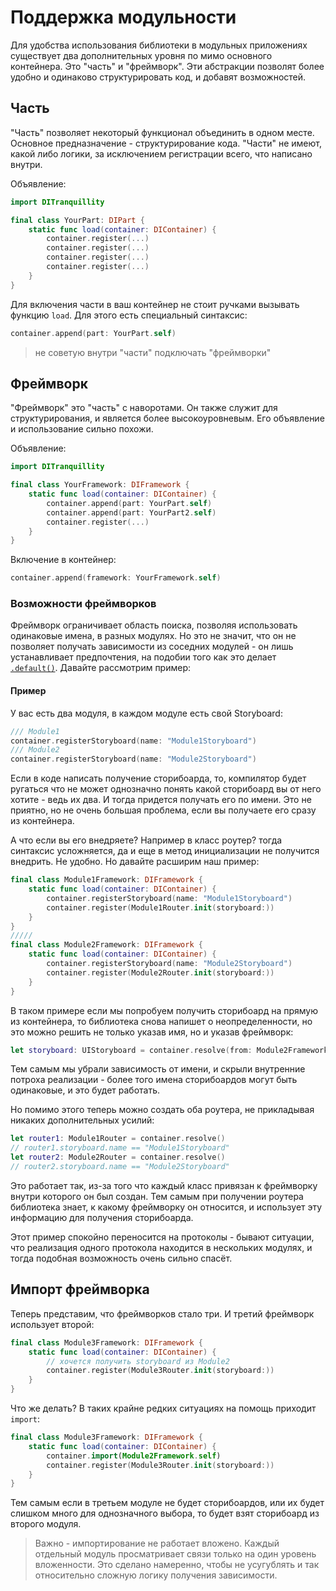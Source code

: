 # Поддержка модульности

Для удобства использования библиотеки в модульных приложениях существует два дополнительных уровня по мимо основного контейнера. Это "часть" и "фреймворк".
Эти абстракции позволят более удобно и одинаково структурировать код, и добавят возможностей.

## Часть
"Часть" позволяет некоторый функционал объединить в одном месте. Основное предназначение - структурирование кода. "Части" не имеют, какой либо логики, за исключением регистрации всего, что написано внутри.

Объявление:
```Swift
import DITranquillity

final class YourPart: DIPart {
    static func load(container: DIContainer) {
        container.register(...)
        container.register(...)
        container.register(...)
        container.register(...)
    }
}
```
Для включения части в ваш контейнер не стоит ручками вызывать функцию `load`. Для этого есть специальный синтаксис:
```Swift
container.append(part: YourPart.self)
```

> не советую внутри "части" подключать "фреймворки"

## Фреймворк
"Фреймворк" это "часть" с наворотами. Он также служит для структурирования, и является более высокоуровневым. Его объявление и использование сильно похожи.

Объявление:
```Swift
import DITranquillity

final class YourFramework: DIFramework {
    static func load(container: DIContainer) {
        container.append(part: YourPart.self)
        container.append(part: YourPart2.self)
        container.register(...)
    }
}
```
Включение в контейнер:
```Swift
container.append(framework: YourFramework.self)
```

### Возможности фреймворков
Фреймворк ограничивает область поиска, позволяя использовать одинаковые имена, в разных модулях. Но это не значит, что он не позволяет получать зависимости из соседних модулей - он лишь устанавливает предпочтения, на подобии того как это делает [`.default()`](registration_and_service.md#По-Умолчанию).
Давайте рассмотрим пример:

#### Пример
У вас есть два модуля, в каждом модуле есть свой Storyboard:
```Swift
/// Module1
container.registerStoryboard(name: "Module1Storyboard")
/// Module2
container.registerStoryboard(name: "Module2Storyboard")
```
Если в коде написать получение сторибоарда, то, компилятор будет ругаться что не может однозначно понять какой сторибоард вы от него хотите - ведь их два. И тогда придется получать его по имени. Это не приятно, но не очень большая проблема, если вы получаете его сразу из контейнера.

А что если вы его внедряете? Например в класс роутер? тогда синтаксис усложняется, да и еще в метод инициализации не получится внедрить. Не удобно. Но давайте расширим наш пример:
```Swift
final class Module1Framework: DIFramework {
    static func load(container: DIContainer) {
        container.registerStoryboard(name: "Module1Storyboard")
        container.register(Module1Router.init(storyboard:))
    }
}
/////
final class Module2Framework: DIFramework {
    static func load(container: DIContainer) {
        container.registerStoryboard(name: "Module2Storyboard")
        container.register(Module2Router.init(storyboard:))
    }
}
```
В таком примере если мы попробуем получить сторибоард на прямую из контейнера, то библиотека снова напишет о неопределенности, но это можно решить не только указав имя, но и указав фреймворк:
```Swift
let storyboard: UIStoryboard = container.resolve(from: Module2Framework.self)
```
Тем самым мы убрали зависимость от имени, и скрыли внутренние потроха реализации - более того имена сторибоардов могут быть одинаковые, и это будет работать.

Но помимо этого теперь можно создать оба роутера, не прикладывая никаких дополнительных усилий:
```Swift
let router1: Module1Router = container.resolve()
// router1.storyboard.name == "Module1Storyboard"
let router2: Module2Router = container.resolve()
// router2.storyboard.name == "Module2Storyboard"
```
Это работает так, из-за того что каждый класс привязан к фреймворку внутри которого он был создан. Тем самым при получении роутера библиотека знает, к какому фреймворку он относится, и использует эту информацию для получения сторибоарда.

Этот пример спокойно переносится на протоколы - бывают ситуации, что реализация одного протокола находится в нескольких модулях, и тогда подобная возможность очень сильно спасёт.

## Импорт фреймворка
Теперь представим, что фреймворков стало три. И третий фреймворк использует второй:
```Swift
final class Module3Framework: DIFramework {
    static func load(container: DIContainer) {
        // хочется получить storyboard из Module2
        container.register(Module3Router.init(storyboard:))
    }
}
```
Что же делать? В таких крайне редких ситуациях на помощь приходит `import`:
```Swift
final class Module3Framework: DIFramework {
    static func load(container: DIContainer) {
        container.import(Module2Framework.self)
        container.register(Module3Router.init(storyboard:))
    }
}
```
Тем самым если в третьем модуле не будет сторибоардов, или их будет слишком много для однозначного выбора, то будет взят сторибоард из второго модуля.

> Важно - импортирование не работает вложено. Каждый отдельный модуль просматривает связи только на один уровень вложенности. Это сделано намеренно, чтобы не усугублять и так относительно сложную логику получения зависимости.
